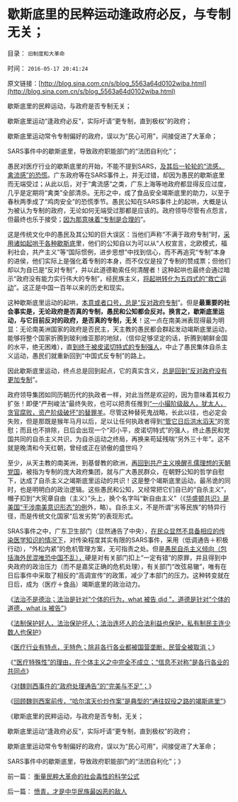 # 歇斯底里的民粹运动逢政府必反，与专制无关；

目录： `旧制度和大革命` 

时间： `2016-05-17 20:41:24` 

原文链接：[http://blog.sina.com.cn/s/blog_5563a64d0102wiba.html](http://blog.sina.com.cn/s/blog_5563a64d0102wiba.html)

歇斯底里的民粹运动，与政府是否专制无关；

歇斯底里运动“逢政府必反”，实际吁请“更专制，直到极权”的政府；

歇斯底里运动常令专制偏好的政府，误以为“民心可用”，间接促进了大革命；

SARS事件中的歇斯底里，导致政府职能部门的“法团自利化”；

愚民对医疗行业的歇斯底里的开始，不能不提到SARS，[及其后一轮轮的“流感，禽流感”的恐慌](../../../2009/11/18/谁“创造”了甲流？为什么说生命出现是上帝创造的疑证.md)。广东政府等在SARS事件上，并无过错，却因为愚民的歇斯底里而无端受过；从此以后，对于“禽流感”之类，广东上海等地政府都显得反应过度，几乎是定期将“禽类”全部清杀。无形之中，成了食品安全竭斯底里的助力，以至于春秋两季成了“鸡肉安全”的恐慌季节。愚民公知在SARS事件上的起哄，大概是认为被认为专制的政府，无论如何无端受过那都是应该的。政府领导尽管有点怨言，但最终也乐于接受；[因为那意味着“专制是合理的](../../../2014/7/5/俺国民粹推动的国进民退，兼谈SARS事变后的竭斯底里.md)”。

这是传统文化中的愚民及其公知的巨大误区：当他们声称“不满于政府专制”时，[采用诸如起哄于各种歇斯底](http://blog.sina.com.cn/u/5563a64d0100if3y)里，他们的公知自以为可以从“人权宣言，北欧模式，福利社会，共产主义”等“国际惯例，进步思想”中找到信心，而不再追究“专制”本身的进侯，他们实际上是强化着专制的本身，而不仅仅是投了专制的赞成票；但他们却以为自已是“反对专制”，并以此道德勒索任何清醒者！这种起哄也最终会通过暗示“政府没有能力实行伟大的专制”，经民族主义，[将起哄转化为五四式的“救亡运动](../../../2010/3/21/中国的民主要慢慢来！摸着石头过河是真理！.md)”。这正是中国一百年以来的历史和现实。

这种歇斯底里运动的起哄，[本意或者口号，总是“反对政府专制](../../../2016/5/5/胡乱反政府的愚民，竭斯底里的运动.md)”。但是**最重要的社会事实是，无论政府是否真的专制，愚民和公知都会反对。换言之，歇斯底里运动，与它目前反对的政府，是否真的专制，无关**！这一点在南美洲表现得最为明显：无论南美洲国家的政府是否民主，天主教的愚民都会群起发动竭斯底里运动，能够将整个国家折腾到玻利维亚那的地狱，（信仰足够坚定的话，折腾到朝鲜金国的水平，绝无困难），直[到终于被皮诺切特式的专制强人](../../../2012/2/17/革命是害怕被澄清的暴力建构，皮诺切特和阿连德.md)，中止了愚民集体自杀主义运动，愚民们就重新回到“中国式反专制”的路上。

因此歇斯底里运动，终点总是回到起点，它的真实含义，[总是回到“反对政府没有更加专制](../../../2011/8/16/胡乱反政府，就是反民主.md)”。

政府领导集团如同历朝历代的执政者一样，对此当然是欢迎的，因为意味着其权力扩张！即便“严刑峻法”最终失败，也可以把责任推到[“一小撮阶级敌人，犹太人，贪官腐败，资产阶级破坏”的替罪羊](../../../2012/6/19/乱糟糟的大革命里，小民百姓总是成为替罪羊！.md)。尽管这种替死鬼战略，长此以往，也必定会失败，但是那既是猴年马月以后，足以让任何执政者得到[“管它日后洪水滔天”](../../../2013/4/10/“得过且过，那管日后洪水滔天”是中国社会的共识；.md)的宽慰；而且也不排除，日后会出现一个“邓小平，皮诺切特式”的强人，终止愚民和党国共同的自杀主义共识，为自杀运动之终局，再换来苟延残喘“另外三十年”。这不就是晚清和今天红朝，曾经或正在骄傲的盛世吗？

至少，从天主教的南美洲，到基督教的欧洲，[再回到共产主义唤醒孔儒理想的天朝党国](../../../2009/6/26/马恩主义为什么适合移植入中国传统社会.md)，被指为专制的庞大政府集团，就与广大愚民群众，在朝野公知的哲学自慰下，达成了自杀主义之竭斯底里运动的共识！这是整个竭斯底里运动，最吊诡的同时，也是明明白的政治逻辑。这些愚民和公知，又经常把它们自已的“自杀主义”，帽子扣到“大宪章自由（主义）”头上，换个名字叫“新自由主义”（《[华盛顿共识》是美国“干涉南美意识形态”的例](../../../2015/1/8/所谓“中产阶级”的歧义，“中等有产者”与“中等权利者”不同.md)外，略）。自杀主义，不是所谓“劣等民族”的特异行径，而是传统文化国家“后发劣势”的表现形式。

SRAS事件之中，广东卫生部门（显然通告了中央），[在民众显然不具备相应的传染医学知识的情况下](../../../2010/1/8/甲流已经离我们而去了.md)，对传染程度其实有限的SARS事件，采用（低调通告＋积极行动），“外松内紧”的危机管理方案，无可指责之处。但是[愚民自杀主义倾向（包括海外民混唯恐中国不乱），](../../../2009/5/8/妖魔化敌视与铁板一块.md)硬是对有关部门扣上“一定有错”的原罪，并且得到中央政府的政治压力（而不是嘉奖正确的危机处理），有关部门“改弦易辙”，唯有在日后事件中采取了相反的“高调宣传”的政策，减少了本部门的压力。这种转变就在日后，成为（医疗＋食品）竭斯底里的政治动力。

《[法治不是德治；法治是针对“个体的行为，what
被告 did ”，道德是针对“个体的道德，what is 被告”](../../../2016/5/11/道德不是法律，法治不是德治，法制不一定符合法治；.md)》

《[法制保护好人，法治保护坏人；法治连坏人的合法利益也保护，私有制民主连少数人也保护](../../../2016/5/12/法制保护好人，法治连坏人也加以保护；.md)》

《[医疗行业有特点，无特色；除非各行各业都被国营垄断，民营全被取消；](../../../2016/5/13/医疗行业有特点，无特色；否则的话，…….md)》

《[“医疗特殊性”的理由，在个体主义之中完全不成立；“信息不对称”是各行各业的共同点](../../../2016/5/14/“医疗特殊性”的理由，在个体主义之中完全不成立；.md)》

《[对魏则西事件的“政府处理通告”的“完美与不足”；](../../../2016/5/15/对魏则西事件的“政府处理通告”的“完美与不足”；.md)》

《[回顾魏则西案前传，“哈尔滨天价炒作案”是典型的“通往奴役之路的竭斯底里”](../../../2016/5/16/魏则西案前传，“2006年，哈尔滨天价炒作案”；.md)》

《歇斯底里的民粹运动，与政府是否专制，无关；

歇斯底里运动“逢政府必反”，实际吁请“更专制，直到极权”的政府；

歇斯底里运动常令专制偏好的政府，误以为“民心可用”，间接促进了大革命；

SARS事件中的歇斯底里，导致政府职能部门的“法团自利化”；》

前一篇： [衡量民粹大革命的社会毒性的科学公式](../../../2016/5/31/衡量民粹大革命的社会毒性的科学公式.md)

后一篇： [愤青，才是中华民族最凶恶的敌人](../../../2016/5/12/愤青，才是中华民族最凶恶的敌人.md)

